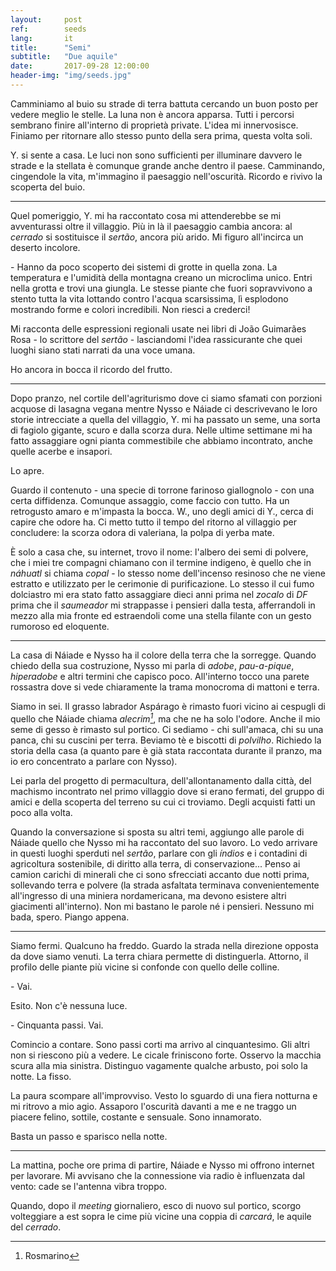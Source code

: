 ```yaml
---
layout:     post
ref:		seeds
lang: 		it
title:      "Semi"
subtitle:   "Due aquile"
date:       2017-09-28 12:00:00
header-img: "img/seeds.jpg"
---
```


Camminiamo al buio su strade di terra battuta cercando un buon posto per vedere meglio le stelle. La luna non è ancora apparsa. Tutti i percorsi sembrano finire all'interno di proprietà private. L'idea mi innervosisce. Finiamo per ritornare allo stesso punto della sera prima, questa volta soli. 

Y. si sente a casa. Le luci non sono sufficienti per illuminare davvero le strade e la stellata è comunque grande anche dentro il paese. Camminando, cingendole la vita, m'immagino il paesaggio nell'oscurità. Ricordo e rivivo la scoperta del buio.

---

Quel pomeriggio, Y. mi ha raccontato cosa mi attenderebbe se mi avventurassi oltre il villaggio. Più in là il paesaggio cambia ancora: al *cerrado* si sostituisce il *sertão*, ancora più arido. Mi figuro all'incirca un deserto incolore.

\- Hanno da poco scoperto dei sistemi di grotte in quella zona. La temperatura e l'umidità della montagna creano un microclima unico. Entri nella grotta e trovi una giungla. Le stesse piante che fuori sopravvivono a stento tutta la vita lottando contro l'acqua scarsissima, lì esplodono mostrando forme e colori incredibili. Non riesci a crederci!

Mi racconta delle espressioni regionali usate nei libri di João Guimarães Rosa - lo scrittore del *sertão* - lasciandomi l'idea rassicurante che quei luoghi siano stati narrati da una voce umana.

Ho ancora in bocca il ricordo del frutto. 

---

Dopo pranzo, nel cortile dell'agriturismo dove ci siamo sfamati con porzioni acquose di lasagna vegana mentre Nysso e Náiade ci descrivevano le loro storie intrecciate a quella del villaggio, Y. mi ha passato un seme, una sorta di fagiolo gigante, scuro e dalla scorza dura. Nelle ultime settimane mi ha fatto assaggiare ogni pianta commestibile che abbiamo incontrato, anche quelle acerbe e insapori. 

Lo apre. 

Guardo il contenuto - una specie di torrone farinoso giallognolo - con una certa diffidenza. Comunque assaggio, come faccio con tutto. Ha un retrogusto amaro e m'impasta la bocca. W., uno degli amici di Y., cerca di capire che odore ha. Ci metto tutto il tempo del ritorno al villaggio per concludere: la scorza odora di valeriana, la polpa di yerba mate.

È solo a casa che, su internet, trovo il nome: l'albero dei semi di polvere, che i miei tre compagni chiamano con il termine indigeno, è quello che in *náhuatl* si chiama *copal* - lo stesso nome dell'incenso resinoso che ne viene estratto e utilizzato per le cerimonie di purificazione. Lo stesso il cui fumo dolciastro mi era stato fatto assaggiare dieci anni prima nel *zocalo* di *DF* prima che il *saumeador* mi strappasse i pensieri dalla testa, afferrandoli in mezzo alla mia fronte ed estraendoli come una stella filante con un gesto rumoroso ed eloquente.

---

La casa di Náiade e Nysso ha il colore della terra che la sorregge. Quando chiedo della sua costruzione, Nysso mi parla di *adobe*, *pau-a-pique*, *hiperadobe* e altri termini che capisco poco. All'interno tocco una parete rossastra dove si vede chiaramente la trama monocroma di mattoni e terra.

Siamo in sei. Il grasso labrador Aspárago è rimasto fuori vicino ai cespugli di quello che Náiade chiama *alecrim[^alecrim]*, ma che ne ha solo l'odore. Anche il mio seme di gesso è rimasto sul portico. Ci sediamo - chi sull'amaca, chi su una panca, chi su cuscini per terra. Beviamo tè e biscotti di *polvilho*. Richiedo la storia della casa (a quanto pare è già stata raccontata durante il pranzo, ma io ero concentrato a parlare con Nysso). 

Lei parla del progetto di permacultura, dell'allontanamento dalla città, del machismo incontrato nel primo villaggio dove si erano fermati, del gruppo di amici e della scoperta del terreno su cui ci troviamo. Degli acquisti fatti un poco alla volta.

Quando la conversazione si sposta su altri temi, aggiungo alle parole di Náiade quello che Nysso mi ha raccontato del suo lavoro. Lo vedo arrivare in questi luoghi sperduti nel *sertão*, parlare con gli *índios* e i contadini di agricoltura sostenibile, di diritto alla terra, di conservazione... Penso ai camion carichi di minerali che ci sono sfrecciati accanto due notti prima, sollevando terra e polvere (la strada asfaltata terminava convenientemente all'ingresso di una miniera nordamericana, ma devono esistere altri giacimenti all'interno). Non mi bastano le parole né i pensieri. Nessuno mi bada, spero. Piango appena.

---

Siamo fermi. Qualcuno ha freddo. Guardo la strada nella direzione opposta da dove siamo venuti. La terra chiara permette di distinguerla. Attorno, il profilo delle piante più vicine si confonde con quello delle colline.

\- Vai.

Esito. Non c'è nessuna luce.

\- Cinquanta passi. Vai.

Comincio a contare. Sono passi corti ma arrivo al cinquantesimo. Gli altri non si riescono più a vedere. Le cicale friniscono forte. Osservo la macchia scura alla mia sinistra. Distinguo vagamente qualche arbusto, poi solo la notte. La fisso.

La paura scompare all'improvviso. Vesto lo sguardo di una fiera notturna e mi ritrovo a mio agio. Assaporo l'oscurità davanti a me e ne traggo un piacere felino, sottile, costante e sensuale. Sono innamorato. 

Basta un passo e sparisco nella notte.

---

La mattina, poche ore prima di partire, Náiade e Nysso mi offrono internet per lavorare. Mi avvisano che la connessione via radio è influenzata dal vento: cade se l'antenna vibra troppo. 

Quando, dopo il *meeting* giornaliero, esco di nuovo sul portico, scorgo volteggiare a est sopra le cime più vicine una coppia di *carcará*, le aquile del *cerrado*.


[^alecrim]: Rosmarino